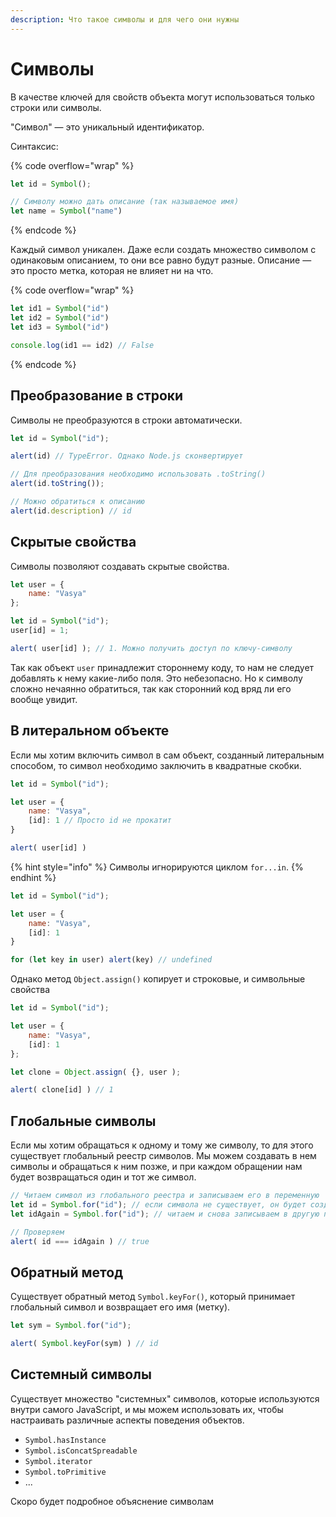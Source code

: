 ```yaml
---
description: Что такое символы и для чего они нужны
---
```


# Символы

В качестве ключей для свойств объекта могут использоваться только строки или символы.

"Символ" — это уникальный идентификатор.

Синтаксис:

{% code overflow="wrap" %}
```javascript
let id = Symbol();

// Символу можно дать описание (так называемое имя)
let name = Symbol("name")
```
{% endcode %}

Каждый символ уникален. Даже если создать множество символом с одинаковым описанием, то они все равно будут разные. Описание — это просто метка, которая не влияет ни на что.

{% code overflow="wrap" %}
```javascript
let id1 = Symbol("id")
let id2 = Symbol("id")
let id3 = Symbol("id")

console.log(id1 == id2) // False
```
{% endcode %}

## Преобразование в строки

Символы не преобразуются в строки автоматически.

```javascript
let id = Symbol("id");

alert(id) // TypeError. Однако Node.js сконвертирует

// Для преобразования необходимо использовать .toString()
alert(id.toString());

// Можно обратиться к описанию
alert(id.description) // id
```

## Скрытые свойства

Символы позволяют создавать скрытые свойства.&#x20;

```javascript
let user = {
    name: "Vasya"
};

let id = Symbol("id");
user[id] = 1;

alert( user[id] ); // 1. Можно получить доступ по ключу-символу
```

Так как объект `user` принадлежит стороннему коду, то нам не следует добавлять к нему какие-либо поля. Это небезопасно. Но к символу сложно нечаянно обратиться, так как сторонний код вряд ли его вообще увидит.&#x20;

## В литеральном объекте

Если мы хотим включить символ в сам объект, созданный литеральным способом, то символ необходимо заключить в квадратные скобки.

```javascript
let id = Symbol("id");

let user = {
    name: "Vasya",
    [id]: 1 // Просто id не прокатит
}

alert( user[id] )
```

{% hint style="info" %}
Символы игнорируются циклом `for...in`.
{% endhint %}

```javascript
let id = Symbol("id");

let user = {
    name: "Vasya",
    [id]: 1
}

for (let key in user) alert(key) // undefined
```

Однако метод `Object.assign()` копирует и строковые, и символьные свойства

```javascript
let id = Symbol("id");

let user = {
    name: "Vasya",
    [id]: 1
};

let clone = Object.assign( {}, user );

alert( clone[id] ) // 1
```

## Глобальные символы

Если мы хотим обращаться к одному и тому же символу, то для этого существует глобальный реестр символов. Мы можем создавать в нем символы и обращаться к ним позже, и при каждом обращении нам будет возвращаться один и тот же символ.

```javascript
// Читаем символ из глобального реестра и записываем его в переменную
let id = Symbol.for("id"); // если символа не существует, он будет создан
let idAgain = Symbol.for("id"); // читаем и снова записываем в другую переменную

// Проверяем
alert( id === idAgain ) // true
```

## Обратный метод

Существует обратный метод `Symbol.keyFor()`, который принимает глобальный символ и возвращает его имя (метку).

```javascript
let sym = Symbol.for("id");

alert( Symbol.keyFor(sym) ) // id
```

## Системный символы

Существует множество "системных" символов, которые используются внутри самого JavaScript, и мы можем использовать их, чтобы настраивать различные аспекты поведения объектов.

* `Symbol.hasInstance`
* `Symbol.isConcatSpreadable`
* `Symbol.iterator`
* `Symbol.toPrimitive`
* ...

Скоро будет подробное объяснение символам
